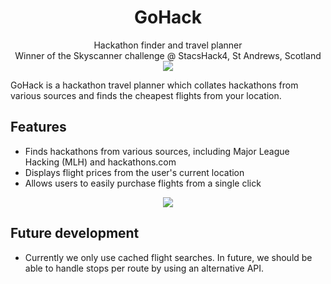 <div align="center"><h1>GoHack</h1></div>
<div align="center">Hackathon finder and travel planner<br>Winner of the Skyscanner challenge @ StacsHack4, St Andrews, Scotland</div>

<div align="center"><img src="https://challengepost-s3-challengepost.netdna-ssl.com/photos/production/software_photos/000/626/538/datas/gallery.jpg" /></div>

GoHack is a hackathon travel planner which collates hackathons from various sources and finds the cheapest flights from your location.

## Features
- Finds hackathons from various sources, including Major League Hacking (MLH) and hackathons.com
- Displays flight prices from the user's current location
- Allows users to easily purchase flights from a single click

<div align="center"><img src="https://challengepost-s3-challengepost.netdna-ssl.com/photos/production/software_photos/000/626/540/datas/gallery.jpg" /></div>

## Future development
- Currently we only use cached flight searches. In future, we should be able to handle stops per route by using an alternative API.
